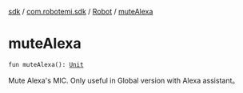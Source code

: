 [sdk](../../index.md) / [com.robotemi.sdk](../index.md) / [Robot](index.md) / [muteAlexa](./mute-alexa.md)

# muteAlexa

`fun muteAlexa(): `[`Unit`](https://kotlinlang.org/api/latest/jvm/stdlib/kotlin/-unit/index.html)

Mute Alexa's MIC. Only useful in Global version with Alexa assistant。

